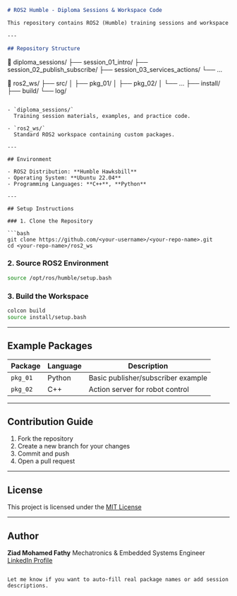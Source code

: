 ```markdown
# ROS2 Humble - Diploma Sessions & Workspace Code

This repository contains ROS2 (Humble) training sessions and workspace code developed during the diploma program.

---

## Repository Structure

```

📁 diploma\_sessions/
├── session\_01\_intro/
├── session\_02\_publish\_subscribe/
├── session\_03\_services\_actions/
└── ...

📁 ros2\_ws/
├── src/
│   ├── pkg\_01/
│   ├── pkg\_02/
│   └── ...
├── install/
├── build/
└── log/

````

- `diploma_sessions/`  
  Training session materials, examples, and practice code.

- `ros2_ws/`  
  Standard ROS2 workspace containing custom packages.

---

## Environment

- ROS2 Distribution: **Humble Hawksbill**
- Operating System: **Ubuntu 22.04**
- Programming Languages: **C++**, **Python**

---

## Setup Instructions

### 1. Clone the Repository

```bash
git clone https://github.com/<your-username>/<your-repo-name>.git
cd <your-repo-name>/ros2_ws
````

### 2. Source ROS2 Environment

```bash
source /opt/ros/humble/setup.bash
```

### 3. Build the Workspace

```bash
colcon build
source install/setup.bash
```

---

## Example Packages

| Package  | Language | Description                        |
| -------- | -------- | ---------------------------------- |
| `pkg_01` | Python   | Basic publisher/subscriber example |
| `pkg_02` | C++      | Action server for robot control    |

---

## Contribution Guide

1. Fork the repository
2. Create a new branch for your changes
3. Commit and push
4. Open a pull request

---

## License

This project is licensed under the [MIT License](LICENSE)

---

## Author

**Ziad Mohamed Fathy**
Mechatronics & Embedded Systems Engineer
[LinkedIn Profile](https://linkedin.com/in/ziadmohamedfathy)

```

Let me know if you want to auto-fill real package names or add session descriptions.
```
